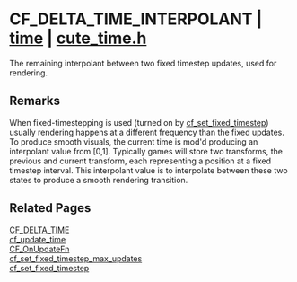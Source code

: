 # CF_DELTA_TIME_INTERPOLANT | [time](https://github.com/RandyGaul/cute_framework/blob/master/docs/time_readme.md) | [cute_time.h](https://github.com/RandyGaul/cute_framework/blob/master/include/cute_time.h)

The remaining interpolant between two fixed timestep updates, used for rendering.

## Remarks

When fixed-timestepping is used (turned on by [cf_set_fixed_timestep](https://github.com/RandyGaul/cute_framework/blob/master/docs/time/cf_set_fixed_timestep.md)) usually rendering happens at a different frequency
than the fixed updates. To produce smooth visuals, the current time is mod'd producing an interpolant value from [0,1].
Typically games will store two transforms, the previous and current transform, each representing a position at a fixed timestep
interval. This interpolant value is to interpolate between these two states to produce a smooth rendering transition.

## Related Pages

[CF_DELTA_TIME](https://github.com/RandyGaul/cute_framework/blob/master/docs/time/cf_delta_time.md)  
[cf_update_time](https://github.com/RandyGaul/cute_framework/blob/master/docs/time/cf_update_time.md)  
[CF_OnUpdateFn](https://github.com/RandyGaul/cute_framework/blob/master/docs/time/cf_onupdatefn.md)  
[cf_set_fixed_timestep_max_updates](https://github.com/RandyGaul/cute_framework/blob/master/docs/time/cf_set_fixed_timestep_max_updates.md)  
[cf_set_fixed_timestep](https://github.com/RandyGaul/cute_framework/blob/master/docs/time/cf_set_fixed_timestep.md)  
